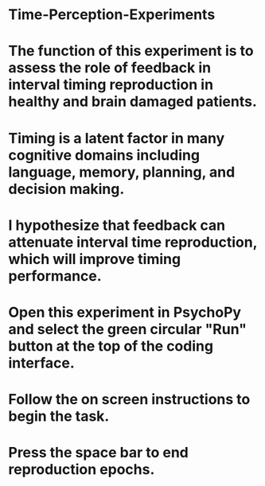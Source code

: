# Time-Perception-Experiments
# The function of this experiment is to assess the role of feedback in interval timing reproduction in healthy and brain damaged patients.
# Timing is a latent factor in many cognitive domains including language, memory, planning, and decision making. 
# I hypothesize that feedback can attenuate interval time reproduction, which will improve timing performance. 
# Open this experiment in PsychoPy and select the green circular "Run" button at the top of the coding interface. 
# Follow the on screen instructions to begin the task. 
# Press the space bar to end reproduction epochs. 
